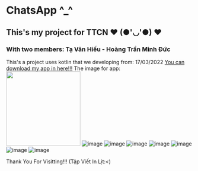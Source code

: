 # ChatsApp ^_^
## This's my project for TTCN ❤️ (●'◡'●) ❤️
### With two members: Tạ Văn Hiếu - Hoàng Trần Minh Đức
This's a project uses kotlin that we developing from: 17/03/2022
[You can download my app in here!!!](https://drive.google.com/file/d/13F0tKBHIQdhTeixJ9dCWsl1w8JWOBms2/view?usp=sharing)
The image for app:
<img src="https://user-images.githubusercontent.com/71754731/175779598-fb5359fc-ce2b-48a1-8116-0231c14108d6.png" width="200" />
![image](https://user-images.githubusercontent.com/71754731/175779609-1a90807a-7237-407c-9a8b-40aa651bad57.png)
![image](https://user-images.githubusercontent.com/71754731/175779616-56e967b8-7ca5-43c2-bd58-0fdbcb2821d9.png)
![image](https://user-images.githubusercontent.com/71754731/175779622-2c8f3b2e-8488-45e8-b52b-75ee92fd7b40.png)
![image](https://user-images.githubusercontent.com/71754731/175779627-2df365b4-ea62-4670-a6bd-1800dd56cf15.png)
![image](https://user-images.githubusercontent.com/71754731/175779647-c637c714-d4f3-44d6-9648-22cfb52d76b3.png)
![image](https://user-images.githubusercontent.com/71754731/175779630-e1a081b3-e523-45f7-879f-fdefdc5e329f.png)
![image](https://user-images.githubusercontent.com/71754731/175779640-a27aa6fe-e76c-492a-9dda-55873f36c794.png)


Thank You For Visitting!!! (Tập Viết In Lịt:<)
